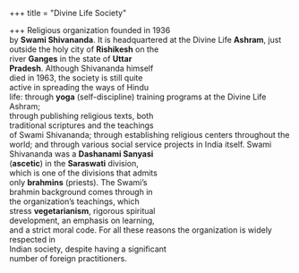 +++
title = "Divine Life Society"

+++
Religious organization founded in 1936  
by **Swami Shivananda**. It is headquartered at the Divine Life **Ashram**, just  
outside the holy city of **Rishikesh** on the  
river **Ganges** in the state of **Uttar**  
**Pradesh**. Although Shivananda himself  
died in 1963, the society is still quite  
active in spreading the ways of Hindu  
life: through **yoga** (self-discipline) training programs at the Divine Life Ashram;  
through publishing religious texts, both  
traditional scriptures and the teachings  
of Swami Shivananda; through establishing religious centers throughout the  
world; and through various social service projects in India itself. Swami  
Shivananda was a **Dashanami Sanyasi**  
(**ascetic**) in the **Saraswati** division,  
which is one of the divisions that admits  
only **brahmins** (priests). The Swami’s  
brahmin background comes through in  
the organization’s teachings, which  
stress **vegetarianism**, rigorous spiritual  
development, an emphasis on learning,  
and a strict moral code. For all these reasons the organization is widely respected in  
Indian society, despite having a significant  
number of foreign practitioners.